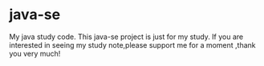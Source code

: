 # java-se
My java study code.
This java-se project is just for my study.
If you are interested in seeing my study note,please support me for a moment ,thank you very much!
